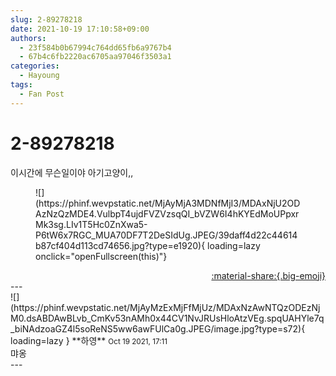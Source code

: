 ```yaml
---
slug: 2-89278218
date: 2021-10-19 17:10:58+09:00
authors:
  - 23f584b0b67994c764dd65fb6a9767b4
  - 67b4c6fb2220ac6705aa97046f3503a1
categories:
  - Hayoung
tags:
  - Fan Post
---
```


# 2-89278218

<div class="post-container" markdown="1">
<div class="content-container md-sidebar__scrollwrap" markdown="1">

이시간에 무슨일이야 아기고양이,,
<figure markdown="1">
![](https://phinf.wevpstatic.net/MjAyMjA3MDNfMjI3/MDAxNjU2ODAzNzQzMDE4.VulbpT4ujdFVZVzsqQI_bVZW6I4hKYEdMoUPpxrMk3sg.LIv1T5Hc0ZnXwa5-P6tW6x7RGC_MUA70DF7T2DeSIdUg.JPEG/39daff4d22c44614b87cf404d113cd74656.jpg?type=e1920){ loading=lazy onclick="openFullscreen(this)"}
</figure>


</div>
</div>

<div style="text-align: right;" markdown="1">
<a href="https://weverse.io/fromis9/fanpost/2-89278218" style="text-align: right;">:material-share:{.big-emoji}</a>
</div>
---

<div class="comments-container md-sidebar__scrollwrap" markdown="1">
<div class="comment" markdown="1">
<div class='id-container' markdown="1">
![](https://phinf.wevpstatic.net/MjAyMzExMjFfMjUz/MDAxNzAwNTQzODEzNjM0.dsABDAwBLvb_CmKv53nAMh0x44CV1NvJRUsHloAtzVEg.spqUAHYle7q_biNAdzoaGZ4l5soReNS5ww6awFUlCa0g.JPEG/image.jpg?type=s72){ loading=lazy }
**<span class="artist">하영</span>** <small>Oct 19 2021, 17:11</small><br>
</div>
<div class='comment-body' markdown="1">
먀옹
</div>
</div>
</div>
---
